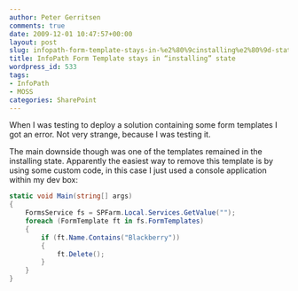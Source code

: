 ```yaml
---
author: Peter Gerritsen
comments: true
date: 2009-12-01 10:47:57+00:00
layout: post
slug: infopath-form-template-stays-in-%e2%80%9cinstalling%e2%80%9d-state
title: InfoPath Form Template stays in “installing” state
wordpress_id: 533
tags:
- InfoPath
- MOSS
categories: SharePoint
---
```


When I was testing to deploy a solution containing some form templates I got an error. Not very strange, because I was testing it.

The main downside though was one of the templates remained in the installing state. Apparently the easiest way to remove this template is by using some custom code, in this case I just used a console application within my dev box:

```csharp
static void Main(string[] args)
{
    FormsService fs = SPFarm.Local.Services.GetValue("");
    foreach (FormTemplate ft in fs.FormTemplates)
    {
        if (ft.Name.Contains("Blackberry"))
        {
            ft.Delete();
        }
    }
}
```
